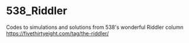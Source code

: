 # 538_Riddler
Codes to simulations and solutions from 538's wonderful Riddler column
https://fivethirtyeight.com/tag/the-riddler/
